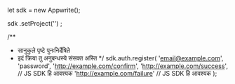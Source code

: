 let sdk = new Appwrite();

sdk
    .setProject('')
;

/**
 *  सानुकुले पृष्टे पुनःनिर्देषिते
 *  इदं क्रिया तु अनुबन्धस्ये संसक्त अस्ति
 */
sdk.auth.register(
    'email@example.com',
    'password',
    'http://example.com/confirm',
    'http://example.com/success', // JS SDK हि आवश्यक 
    'http://example.com/failure' // JS SDK हि आवश्यक 
);
